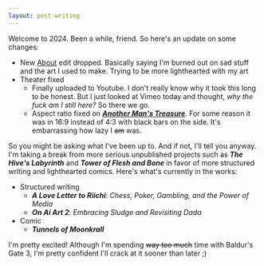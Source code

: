 ```yaml
---
layout: post-writing
---
```


Welcome to 2024. Been a while, friend. So here's an update on some changes:
* New [About](../about.html) edit dropped. Basically saying I'm burned out on sad stuff and the art I used to make. Trying to be more lighthearted with my art
* Theater fixed
  * Finally uploaded to Youtube. I don't really know why it took this long to be honest. But I just looked at Vimeo today and thought, *why the fuck am I still here?* So there we go.
  * Aspect ratio fixed on [***Another Man's Treasure***](/../theater/another-mans-treasure.html). For some reason it was in 16:9 instead of 4:3 with black bars on the side. It's embarrassing how lazy I ~~am~~ was.

So you might be asking what I've been up to. And if not, I'll tell you anyway. I'm taking a break from more serious unpublished projects such as ***The Hive's Labyrinth*** and ***Tower of Flesh and Bone*** in favor of more structured writing and lighthearted comics. Here's what's currently in the works:
* Structured writing
  * ***A Love Letter to Riichi***: *Chess, Poker, Gambling, and the Power of Media*
  * ***On Ai Art 2***: *Embracing Sludge and Revisiting Dada*
* Comic
  * ***Tunnels of Moonkrall***

I'm pretty excited! Although I'm spending ~~way too much~~ time with Baldur's Gate 3, I'm pretty confident I'll crack at it sooner than later ;)